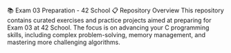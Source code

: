 📚 Exam 03 Preparation - 42 School
📋 Repository Overview
This repository contains curated exercises and practice projects aimed at preparing for Exam 03 at 42 School. The focus is on advancing your C programming skills, including complex problem-solving, memory management, and mastering more challenging algorithms.

